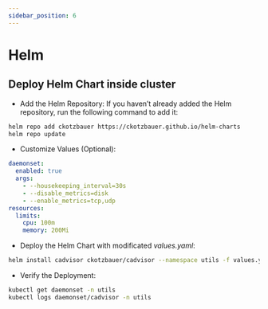 ```yaml
---
sidebar_position: 6
---
```

# Helm

## Deploy Helm Chart inside cluster
- Add the Helm Repository: If you haven’t already added the Helm repository, run the following command to add it:
```bash
helm repo add ckotzbauer https://ckotzbauer.github.io/helm-charts
helm repo update
```
- Customize Values (Optional):
```yaml
daemonset:
  enabled: true
  args:
    - --housekeeping_interval=30s
    - --disable_metrics=disk
    - --enable_metrics=tcp,udp
resources:
  limits:
    cpu: 100m
    memory: 200Mi
```
- Deploy the Helm Chart with modificated *values.yaml*:
```bash
helm install cadvisor ckotzbauer/cadvisor --namespace utils -f values.yaml
```
- Verify the Deployment:
```bash
kubectl get daemonset -n utils
kubectl logs daemonset/cadvisor -n utils
```